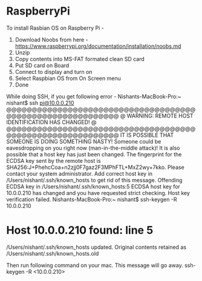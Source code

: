 # RaspberryPi

To install Rasbian OS on Raspberry Pi - 

1. Download Noobs from here - https://www.raspberrypi.org/documentation/installation/noobs.md
2. Unzip
3. Copy contents into MS-FAT formated clean SD card
4. Put SD card on Board
5. Connect to display and turn on
6. Select Raspbian OS from On Screen menu
7. Done


While doing SSH, if you get following error - 
Nishants-MacBook-Pro:~ nishant$ ssh pi@10.0.0.210
@@@@@@@@@@@@@@@@@@@@@@@@@@@@@@@@@@@@@@@@@@@@@@@@@@@@@@@@@@@
@    WARNING: REMOTE HOST IDENTIFICATION HAS CHANGED!     @
@@@@@@@@@@@@@@@@@@@@@@@@@@@@@@@@@@@@@@@@@@@@@@@@@@@@@@@@@@@
IT IS POSSIBLE THAT SOMEONE IS DOING SOMETHING NASTY!
Someone could be eavesdropping on you right now (man-in-the-middle attack)!
It is also possible that a host key has just been changed.
The fingerprint for the ECDSA key sent by the remote host is
SHA256:J+PhehcCoa+n2zjj0F7gaz2F3MPhFTL+MxZ2wy+7kko.
Please contact your system administrator.
Add correct host key in /Users/nishant/.ssh/known_hosts to get rid of this message.
Offending ECDSA key in /Users/nishant/.ssh/known_hosts:5
ECDSA host key for 10.0.0.210 has changed and you have requested strict checking.
Host key verification failed.
Nishants-MacBook-Pro:~ nishant$ ssh-keygen -R 10.0.0.210
# Host 10.0.0.210 found: line 5
/Users/nishant/.ssh/known_hosts updated.
Original contents retained as /Users/nishant/.ssh/known_hosts.old

Then run following command on your mac. This message will go away.
ssh-keygen -R <10.0.0.210>   <raspi ip>

